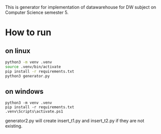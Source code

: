 This is generator for implementation of datawarehouse for DW subject on Computer Science semester 5.

# How to run
## on linux
```bash
python3 -m venv .venv
source .venv/bin/activate
pip install -r requirements.txt
python3 generator.py
```
## on windows
```
python3 -m venv .venv
pip install -r requirements.txt
.venv\Scripts\activate.ps1
```
generator2.py will create insert_t1.py and insert_t2.py if they are not existing.
